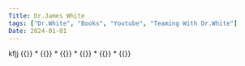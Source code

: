 ```yaml
---
Title: Dr.James White
tags: ["Dr.White", "Books", "Youtube", "Teaming With Dr.White"]
Date: 2024-01-01
---
```

kfjj
{{<youtube oBTqOMzXZAo>}}
*
{{<youtube JSQh81snqas>}}
*
{{<youtube OAhw_lfq7vw>}}
*
{{<youtube fFqPFMVRtn4>}}
*
{{<youtube BEDzMdnwTCk>}}
*
{{<youtube hZRPfPLaGZk>}}
